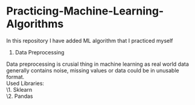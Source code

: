 # Practicing-Machine-Learning-Algorithms
In this repository I have added ML algorithm that I practiced myself 

1. Data Preprocessing 

  Data preprocessing is crusial thing in machine learning as real world data generally contains noise, missing values or data could be in unusable format.\
  Used Libraries:\
           \1. Sklearn\
           \2. Pandas 
